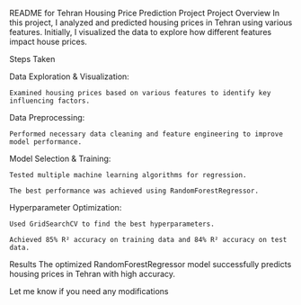 README for Tehran Housing Price Prediction Project
Project Overview
  In this project, I analyzed and predicted housing prices in Tehran using various features. Initially, I visualized the data to explore how different features impact house prices.

Steps Taken

  Data Exploration & Visualization:

    Examined housing prices based on various features to identify key influencing factors.

  Data Preprocessing:

    Performed necessary data cleaning and feature engineering to improve model performance.

  Model Selection & Training:

    Tested multiple machine learning algorithms for regression.

    The best performance was achieved using RandomForestRegressor.

  Hyperparameter Optimization:

    Used GridSearchCV to find the best hyperparameters.

    Achieved 85% R² accuracy on training data and 84% R² accuracy on test data.
    
Results
The optimized RandomForestRegressor model successfully predicts housing prices in Tehran with high accuracy.

Let me know if you need any modifications
